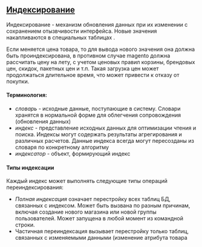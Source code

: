 ## [Индексирование](http://devdocs.magento.com/guides/v2.0/extension-dev-guide/indexing.html)

Индексирование - механизм обновления данных при их изменении с сохранением отызвчивости интерфейса. Новые значения накапливаются в специальных таблицах .

Если меняется цена товара, то для вывода нового значения она должна быть проиндексирована, в противном случае magento должна рассчитать цену на лету, с учетом ценовых правил корзины, брендовых цен, скидок, пакетных цен и т.п. Такая загрузка цен может продолжаться длительное время, что может привести к отказу от покупки.

#### Терминология:

* _словарь_ - исходные данные, поступающие в систему. Словари хранятся в нормальной форме для облегчения сопровождения \(обновления данных\) 
* _индекс_ - представление исходных данных для оптимизации чтения и поиска. Индексы могут содержать результаты агрегирования и различных расчетов. Данные индекса всегда могут пересозданы из словаря по конкретному алгоритму
* _индексатор_ - объект, формирующий индекс

#### Типы индексации

Каждый индекс может выполнять следующие типы операций переиндексирования:

* _Полная индексация_ означает перестройку всех таблиц БД, связанных с индексом. Может быть вызвана по разным причинам, включая создание нового магазина или новой группы пользователей. Может запущена в любой момент из командной строки.
* Частичная переиндексация вызывает перестройку только таблиц, связанных с изменяемыми данными \(изменение атрибута товара



